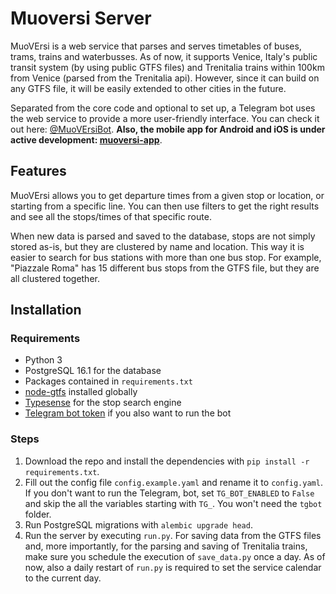 # Muoversi Server

MuoVErsi is a web service that parses and serves timetables of buses, trams, trains and waterbusses. As of now, it
supports Venice, Italy's public transit system (by using public GTFS files) and Trenitalia trains within 100km from
Venice (parsed from the Trenitalia api). However, since it can build on any GTFS file, it will be easily extended to
other cities in the future.

Separated from the core code and optional to set up, a Telegram bot uses the web service to provide a more user-friendly
interface. You can check it out here: [@MuoVErsiBot](https://t.me/MuoVErsiBot). **Also, the mobile app for Android and iOS is under active development: [muoversi-app](https://github.com/gsarrco/muoversi-app)**.

## Features

MuoVErsi allows you to get departure times from a given stop or location, or starting from a specific line. You can then
use filters to get the right results and see all the stops/times of that specific route.

When new data is parsed and saved to the database, stops are not simply stored as-is, but they are clustered
by name and location. This way it is easier to search for bus stations with more than one bus stop. For example,
"Piazzale Roma" has 15 different bus stops from the GTFS file, but they are all clustered together.

## Installation

### Requirements

- Python 3
- PostgreSQL 16.1 for the database
- Packages contained in `requirements.txt`
- [node-gtfs](https://github.com/blinktaginc/node-gtfs) installed globally
- [Typesense](https://typesense.org/) for the stop search engine
- [Telegram bot token](https://core.telegram.org/bots/features#botfather) if you also want to run the bot

### Steps

1. Download the repo and install the dependencies with `pip install -r requirements.txt`.
2. Fill out the config file `config.example.yaml` and rename it to `config.yaml`. If you don't want to run the Telegram,
   bot, set `TG_BOT_ENABLED` to `False` and skip the all the variables starting with `TG_`. You won't need the `tgbot`
   folder.
3. Run PostgreSQL migrations with `alembic upgrade head`.
4. Run the server by executing `run.py`. For saving data from the GTFS files and, more importantly, for the parsing and
   saving of Trenitalia trains, make sure you schedule the execution of `save_data.py` once a day. As of now, also
   a daily restart of `run.py` is required to set the service calendar to the current day.
